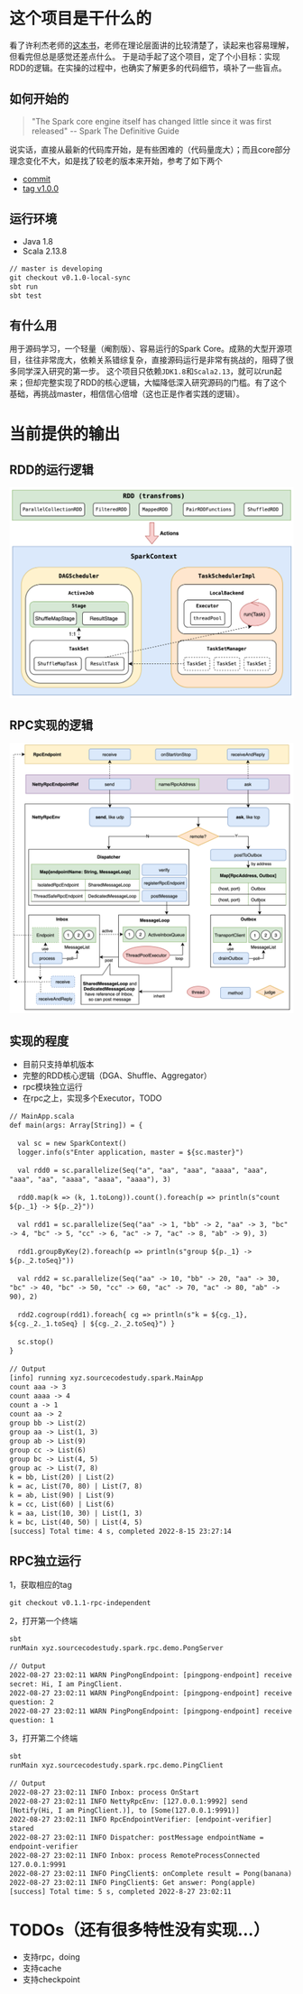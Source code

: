 # 这个项目是干什么的
看了许利杰老师的[这本书](https://book.douban.com/subject/35140409/)，老师在理论层面讲的比较清楚了，读起来也容易理解，但看完但总是感觉还差点什么。
于是动手起了这个项目，定了个小目标：实现RDD的逻辑。在实操的过程中，也确实了解更多的代码细节，填补了一些盲点。

## 如何开始的
> "The Spark core engine itself has changed little since it was first released" -- Spark The Definitive Guide

说实话，直接从最新的代码库开始，是有些困难的（代码量庞大）；而且core部分理念变化不大，如是找了较老的版本来开始，参考了如下两个
- [commit](https://github.com/apache/spark/tree/5b021ce0990ec675afc6939cc2c06f041c973d17)
- [tag v1.0.0](https://github.com/apache/spark/tree/v1.0.0/)

## 运行环境
- Java 1.8
- Scala 2.13.8
```
// master is developing
git checkout v0.1.0-local-sync
sbt run
sbt test
```

## 有什么用
用于源码学习，一个轻量（阉割版）、容易运行的Spark Core。成熟的大型开源项目，往往非常庞大，依赖关系错综复杂，直接源码运行是非常有挑战的，阻碍了很多同学深入研究的第一步。
这个项目只依赖`JDK1.8`和`Scala2.13`，就可以run起来；但却完整实现了RDD的核心逻辑，大幅降低深入研究源码的门槛。有了这个基础，再挑战master，相信信心倍增（这也正是作者实践的逻辑）。

# 当前提供的输出

## RDD的运行逻辑
![rdd-running-logic](./doc/img/rdd-running-logic.png)

## RPC实现的逻辑
![rpc-framework](./doc/img/rpc-framework.png)
## 实现的程度
- 目前只支持单机版本
- 完整的RDD核心逻辑（DGA、Shuffle、Aggregator）
- rpc模块独立运行
- 在rpc之上，实现多个Executor，TODO
```
// MainApp.scala
def main(args: Array[String]) = {

  val sc = new SparkContext()
  logger.info(s"Enter application, master = ${sc.master}")

  val rdd0 = sc.parallelize(Seq("a", "aa", "aaa", "aaaa", "aaa", "aaa", "aa", "aaaa", "aaaa", "aaaa"), 3)

  rdd0.map(k => (k, 1.toLong)).count().foreach(p => println(s"count ${p._1} -> ${p._2}")) 

  val rdd1 = sc.parallelize(Seq("aa" -> 1, "bb" -> 2, "aa" -> 3, "bc" -> 4, "bc" -> 5, "cc" -> 6, "ac" -> 7, "ac" -> 8, "ab" -> 9), 3)

  rdd1.groupByKey(2).foreach(p => println(s"group ${p._1} -> ${p._2.toSeq}"))

  val rdd2 = sc.parallelize(Seq("aa" -> 10, "bb" -> 20, "aa" -> 30, "bc" -> 40, "bc" -> 50, "cc" -> 60, "ac" -> 70, "ac" -> 80, "ab" -> 90), 2)

  rdd2.cogroup(rdd1).foreach{ cg => println(s"k = ${cg._1}, ${cg._2._1.toSeq} | ${cg._2._2.toSeq}") }

  sc.stop()
}

// Output
[info] running xyz.sourcecodestudy.spark.MainApp 
count aaa -> 3
count aaaa -> 4
count a -> 1
count aa -> 2
group bb -> List(2)
group aa -> List(1, 3)
group ab -> List(9)
group cc -> List(6)
group bc -> List(4, 5)
group ac -> List(7, 8)
k = bb, List(20) | List(2)
k = ac, List(70, 80) | List(7, 8)
k = ab, List(90) | List(9)
k = cc, List(60) | List(6)
k = aa, List(10, 30) | List(1, 3)
k = bc, List(40, 50) | List(4, 5)
[success] Total time: 4 s, completed 2022-8-15 23:27:14
```

## RPC独立运行
1，获取相应的tag
```
git checkout v0.1.1-rpc-independent
```

2，打开第一个终端
```
sbt
runMain xyz.sourcecodestudy.spark.rpc.demo.PongServer

// Output
2022-08-27 23:02:11 WARN PingPongEndpoint: [pingpong-endpoint] receive secret: Hi, I am PingClient.
2022-08-27 23:02:11 WARN PingPongEndpoint: [pingpong-endpoint] receive question: 2
2022-08-27 23:02:11 WARN PingPongEndpoint: [pingpong-endpoint] receive question: 1

```
3，打开第二个终端
```
sbt
runMain xyz.sourcecodestudy.spark.rpc.demo.PingClient

// Output
2022-08-27 23:02:11 INFO Inbox: process OnStart
2022-08-27 23:02:11 INFO NettyRpcEnv: [127.0.0.1:9992] send [Notify(Hi, I am PingClient.)], to [Some(127.0.0.1:9991)]
2022-08-27 23:02:11 INFO RpcEndpointVerifier: [endpoint-verifier] stared
2022-08-27 23:02:11 INFO Dispatcher: postMessage endpointName = endpoint-verifier
2022-08-27 23:02:11 INFO Inbox: process RemoteProcessConnected 127.0.0.1:9991
2022-08-27 23:02:11 INFO PingClient$: onComplete result = Pong(banana)
2022-08-27 23:02:11 INFO PingClient$: Get answer: Pong(apple)
[success] Total time: 5 s, completed 2022-8-27 23:02:11
```

# TODOs（还有很多特性没有实现...）
- 支持rpc，doing
- 支持cache
- 支持checkpoint